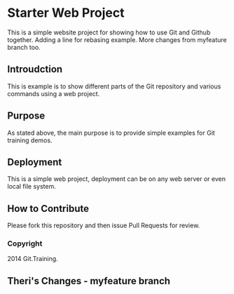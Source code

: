 # Starter Web Project

This is a simple website project for showing how to use Git and Github together.
Adding a line for rebasing example.
More changes from myfeature branch too.

## Introudction

This is example is to show different parts of the Git repository and various commands using a web project.

## Purpose

As stated above, the main purpose is to provide simple examples for Git training demos.

## Deployment

This is a simple web project, deployment can be on any web server or even local file system.

## How to Contribute

Please fork this repository and then issue Pull Requests for review.


### Copyright

2014 Git.Training.


## Theri's Changes - myfeature branch